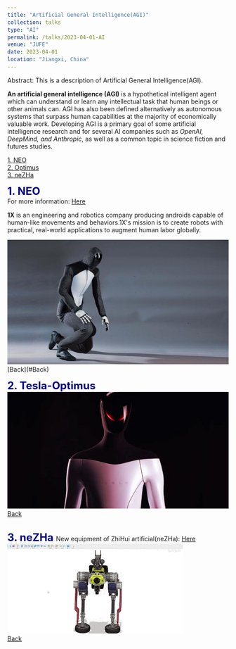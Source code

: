 ```yaml
---
title: "Artificial General Intelligence(AGI)"
collection: talks
type: "AI"
permalink: /talks/2023-04-01-AI
venue: "JUFE"
date: 2023-04-01
location: "Jiangxi, China"
---
```


Abstract: This is a description of Artificial General Intelligence(AGI).  

__An artificial general intelligence (AGI)__ is a hypothetical intelligent agent which can understand or learn any intellectual task that human beings or other animals can. AGI has also been defined alternatively as autonomous systems that surpass human capabilities at the majority of economically valuable work. Developing AGI is a primary goal of some artificial intelligence research and for several AI companies such as _OpenAI, DeepMind, and Anthropic_, as well as a common topic in science fiction and futures studies.  
<a id="Back"></a>

[1. NEO](#NEO)  
[2. Optimus](#Tesla-Optimus)  
[3. neZHa](#neZHa)  


<a id="NEO"></a>
<font color=Navy size=5 > <strong> 1. NEO </strong> </font>  
For more information: [Here](https://www.1x.tech/)  

__1X__ is an engineering and robotics company producing androids capable of human-like movements and behaviors.1X's mission is to create robots with practical, real-world applications to augment human labor globally.  

<img src="/images/Neo.jpg" alt="NEO" title="NEO" width="800" >  
[Back](#Back)  

<a id="Tesla-Optimus"></a>
<font color=Navy size=5 > <strong> 2. Tesla-Optimus </strong> </font>
<img src="/images/Optimus.jpg" alt="Optimus" title="Optimus" width="800" >  
[Back](#Back)  

<a id="neZHa"></a>  
<font color=Navy size=5 > <strong> 3. neZHa </strong> </font>
New equipment of ZhiHui artificial(neZHa): [Here](https://www.bilibili.com/video/BV1Uh41137Th/?spm_id_from=333.999.0.0)  
<img src="/images/neZHa.gif" alt="neZHa" title="neZHa" width="400" >  
[Back](#Back)  
